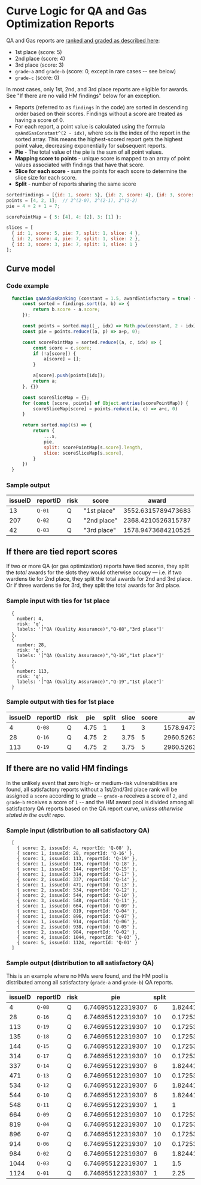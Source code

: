 # Curve Logic for QA and Gas Optimization Reports

QA and Gas reports are [ranked and graded as described here](https://docs.code4rena.com/awarding/incentive-model-and-awards#ranks-for-qa-and-gas-reports): 
- 1st place (score: 5)
- 2nd place (score: 4)
- 3rd place (score: 3)
- `grade-a` and `grade-b` (score: 0, except in rare cases -- see below)
- `grade-c` (score: 0)

In most cases, only 1st, 2nd, and 3rd place reports are eligible for awards. See "If there are no valid HM findings" below for an exception.

- Reports (referred to as `findings` in the code) are sorted in descending order based on their scores. Findings without a score are treated as having a score of 0.
- For each report, a point value is calculated using the formula `qaAndGasConstant^(2 - idx)`, where `idx` is the index of the report in the sorted array. This means the highest-scored report gets the highest point value, decreasing exponentially for subsequent reports.
- **Pie** - The total value of the pie is the sum of all point values.
- **Mapping score to points** - unique score is mapped to an array of point values associated with findings that have that score.
- **Slice for each score** - sum the points for each score to determine the slice size for each score.
- **Split** - number of reports sharing the same score

```js
sortedFindings = [{id: 1, score: 5}, {id: 2, score: 4}, {id: 3, score: 3}];
points = [4, 2, 1];  // 2^(2-0), 2^(2-1), 2^(2-2)
pie = 4 + 2 + 1 = 7;

scorePointMap = { 5: [4], 4: [2], 3: [1] };

slices = [
  { id: 1, score: 5, pie: 7, split: 1, slice: 4 },
  { id: 2, score: 4, pie: 7, split: 1, slice: 2 },
  { id: 3, score: 3, pie: 7, split: 1, slice: 1 }
];
```

## Curve model

### Code example
```javascript
  function qaAndGasRanking (constant = 1.5, awardSatisfactory = true) {
      const sorted = findings.sort((a, b) => {
          return b.score - a.score;
      });

      const points = sorted.map((_, idx) => Math.pow(constant, 2 - idx));
      const pie = points.reduce((a, p) => a+p, 0);

      const scorePointMap = sorted.reduce((a, c, idx) => {
          const score = c.score;
          if (!a[score]) {
              a[score] = [];
          }

          a[score].push(points[idx]);
          return a;
      }, {})

      const scoreSliceMap = {};
      for (const [score, points] of Object.entries(scorePointMap)) {
          scoreSliceMap[score] = points.reduce((a, c) => a+c, 0)
      }

      return sorted.map((s) => {
          return {
              ...s,
              pie,
              split: scorePointMap[s.score].length,
              slice: scoreSliceMap[s.score],
          }
      })
  }
```
### Sample output

| issueID | reportID | risk | score | award | 
| ------- | -------- | ---- | ----- | ----- |
| 13 | `Q-01` | Q | "1st place" | 3552.6315789473683 |
| 207 | `Q-02` | Q | "2nd place" | 2368.4210526315787 |
| 42 | `Q-03` | Q | "3rd place" | 1578.9473684210525 |


## If there are tied report scores

If two or more QA (or gas optimization) reports have tied scores, they split the _total_ awards for the slots they would otherwise occupy — i.e. if two wardens tie for 2nd place, they split the total awards for 2nd and 3rd place. Or if three wardens tie for 3rd, they split the total awards for 3rd place.

### Sample input with ties for 1st place

```
  {
    number: 4,
    risk: 'q',
    labels: '["QA (Quality Assurance)","Q-08","3rd place"]'
  },
  {
    number: 28,
    risk: 'q',
    labels: '["QA (Quality Assurance)","Q-16","1st place"]'
  },
  {
    number: 113,
    risk: 'q',
    labels: '["QA (Quality Assurance)","Q-19","1st place"]'
  }
```

### Sample output with ties for 1st place

| issueID | reportID | risk | pie | split | slice | score | award | 
| ------- | -------- | ---- | --- | ----- | ----- | ----- | ----- |
|  4 | `Q-08 ` | Q | 4.75 | 1 | 1 | 3 | 1578.9473684210525 |
| 28 | `Q-16 ` | Q | 4.75 | 2 | 3.75 | 5 | 2960.5263157894738 |
| 113 | `Q-19 ` | Q | 4.75 | 2 | 3.75 | 5 | 2960.5263157894738 |

## If there are no valid HM findings

In the unlikely event that zero high- or medium-risk vulnerabilities are found, all satisfactory reports without a 1st/2nd/3rd place rank will be assigned a `score` according to grade -- `grade-a` receives a score of `2`, and `grade-b` receives a score of `1` -- and the HM award pool is divided among all satisfactory QA reports based on the QA report curve, *unless otherwise stated in the audit repo.* 

### Sample input (distribution to all satisfactory QA)

```
  [
    { score: 2, issueId: 4, reportId: 'Q-08' },
    { score: 1, issueId: 28, reportId: 'Q-16' },
    { score: 1, issueId: 113, reportId: 'Q-19' },
    { score: 1, issueId: 135, reportId: 'Q-18' },
    { score: 1, issueId: 144, reportId: 'Q-15' },
    { score: 1, issueId: 314, reportId: 'Q-17' },
    { score: 2, issueId: 337, reportId: 'Q-14' },
    { score: 1, issueId: 471, reportId: 'Q-13' },
    { score: 2, issueId: 534, reportId: 'Q-12' },
    { score: 2, issueId: 544, reportId: 'Q-10' },
    { score: 3, issueId: 548, reportId: 'Q-11' },
    { score: 1, issueId: 664, reportId: 'Q-09' },
    { score: 1, issueId: 819, reportId: 'Q-04' },
    { score: 1, issueId: 896, reportId: 'Q-07' },
    { score: 1, issueId: 914, reportId: 'Q-06' },
    { score: 2, issueId: 938, reportId: 'Q-05' },
    { score: 2, issueId: 984, reportId: 'Q-02' },
    { score: 4, issueId: 1044, reportId: 'Q-03' },
    { score: 5, issueId: 1124, reportId: 'Q-01' }
  ]
```

### Sample output (distribution to all satisfactory QA)

This is an example where no HMs were found, and the HM pool is distributed among all satisfactory (`grade-a` and `grade-b`) QA reports. 

| issueID | reportID | risk | pie | split | slice | score | award | 
| ------- | -------- | ---- | --- | ----- | ----- | ----- | ----- |
| 4 | `Q-08` | Q | 6.746955122319307 | 6 | 1.824417009602195 | 2 | 2478.7214802565936 |
| 28 | `Q-16` | Q | 6.746955122319307 | 10 | 0.17253811271711028 | 1 | 140.65005661663508 |
| 113 | `Q-19` | Q | 6.746955122319307 | 10 | 0.17253811271711028 | 1 | 140.65005661663508 |
| 135 | `Q-18` | Q | 6.746955122319307 | 10 | 0.17253811271711028 | 1 | 140.65005661663508 |
| 144 | `Q-15` | Q | 6.746955122319307 | 10 | 0.17253811271711028 | 1 | 140.65005661663508 |
| 314 | `Q-17` | Q | 6.746955122319307 | 10 | 0.17253811271711028 | 1 | 140.65005661663508 |
| 337 | `Q-14` | Q | 6.746955122319307 | 6 | 1.824417009602195 | 2 | 2478.7214802565936 |
| 471 | `Q-13` | Q | 6.746955122319307 | 10 | 0.17253811271711028 | 1 | 140.65005661663508 |
| 534 | `Q-12` | Q | 6.746955122319307 | 6 | 1.824417009602195 | 2 | 2478.7214802565936 |
| 544 | `Q-10` | Q | 6.746955122319307 | 6 | 1.824417009602195 | 2 | 2478.7214802565936 |
| 548 | `Q-11` | Q | 6.746955122319307 | 1 | 1 | 3 | 8151.825379430331 |
| 664 | `Q-09` | Q | 6.746955122319307 | 10 | 0.17253811271711028 | 1 | 140.65005661663508 |
| 819 | `Q-04` | Q | 6.746955122319307 | 10 | 0.17253811271711028 | 1 | 140.65005661663508 |
| 896 | `Q-07` | Q | 6.746955122319307 | 10 | 0.17253811271711028 | 1 | 140.65005661663508 |
| 914 | `Q-06` | Q | 6.746955122319307 | 10 | 0.17253811271711028 | 1 | 140.65005661663508 |
| 984 | `Q-02` | Q | 6.746955122319307 | 6 | 1.824417009602195 | 2 | 2478.7214802565936 |
| 1044 | `Q-03` | Q | 6.746955122319307 | 1 | 1.5 | 4 | 12227.738069145495 |
| 1124 | `Q-01` | Q | 6.746955122319307 | 1 | 2.25 | 5 | 18341.60710371824 |